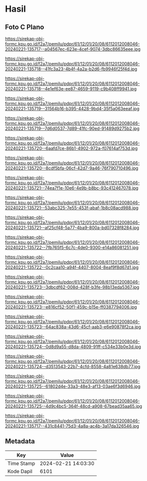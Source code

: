 # Hasil

## Foto C Plano

https://sirekap-obj-formc.kpu.go.id/f2a7/pemilu/pdpr/61/12/01/20/08/6112012008046-20240221-135717--a04567ec-623e-4cef-9074-3dbc86635eee.jpg

https://sirekap-obj-formc.kpu.go.id/f2a7/pemilu/pdpr/61/12/01/20/08/6112012008046-20240221-135718--41fc3a23-4b4f-4a2a-b2d6-fb9946f25f4d.jpg

https://sirekap-obj-formc.kpu.go.id/f2a7/pemilu/pdpr/61/12/01/20/08/6112012008046-20240221-135718--4e1ef63e-ee87-4659-9119-c9b408ff9941.jpg

https://sirekap-obj-formc.kpu.go.id/f2a7/pemilu/pdpr/61/12/01/20/08/6112012008046-20240221-135719--31564b16-b395-4428-9bd4-35f5a063eeaf.jpg

https://sirekap-obj-formc.kpu.go.id/f2a7/pemilu/pdpr/61/12/01/20/08/6112012008046-20240221-135719--7d6d0537-7d89-41fc-90ed-91489d9275b2.jpg

https://sirekap-obj-formc.kpu.go.id/f2a7/pemilu/pdpr/61/12/01/20/08/6112012008046-20240221-135720--6aafd7ce-86b1-4902-972a-f07614af753d.jpg

https://sirekap-obj-formc.kpu.go.id/f2a7/pemilu/pdpr/61/12/01/20/08/6112012008046-20240221-135720--8cdf5bfa-06cf-42d7-9a46-76f790710496.jpg

https://sirekap-obj-formc.kpu.go.id/f2a7/pemilu/pdpr/61/12/01/20/08/6112012008046-20240221-135721--74ea7f1e-10e6-4e9b-b8bc-93c412467078.jpg

https://sirekap-obj-formc.kpu.go.id/f2a7/pemilu/pdpr/61/12/01/20/08/6112012008046-20240221-135721--53abc325-7e55-453f-abaf-1b8c08acd988.jpg

https://sirekap-obj-formc.kpu.go.id/f2a7/pemilu/pdpr/61/12/01/20/08/6112012008046-20240221-135721--af25cf48-5a77-4ba9-800a-bd07328f8284.jpg

https://sirekap-obj-formc.kpu.go.id/f2a7/pemilu/pdpr/61/12/01/20/08/6112012008046-20240221-135722--7fb765f5-6c7c-4de0-9300-e14a86081251.jpg

https://sirekap-obj-formc.kpu.go.id/f2a7/pemilu/pdpr/61/12/01/20/08/6112012008046-20240221-135722--0c2caa10-a94f-4407-8004-8eaf9f8d67d1.jpg

https://sirekap-obj-formc.kpu.go.id/f2a7/pemilu/pdpr/61/12/01/20/08/6112012008046-20240221-135723--3dbcdf62-008d-428f-b3fe-98b13eda5367.jpg

https://sirekap-obj-formc.kpu.go.id/f2a7/pemilu/pdpr/61/12/01/20/08/6112012008046-20240221-135723--e816cf52-50f1-459c-b15e-ff0387794006.jpg

https://sirekap-obj-formc.kpu.go.id/f2a7/pemilu/pdpr/61/12/01/20/08/6112012008046-20240221-135723--64ac838a-43d6-45cf-aab3-e6e90878f2ca.jpg

https://sirekap-obj-formc.kpu.go.id/f2a7/pemilu/pdpr/61/12/01/20/08/6112012008046-20240221-135724--0d8d9a55-d8da-4809-91ff-c534e33b0e3d.jpg

https://sirekap-obj-formc.kpu.go.id/f2a7/pemilu/pdpr/61/12/01/20/08/6112012008046-20240221-135724--d3513543-22b7-4cfd-8558-4a81e638db77.jpg

https://sirekap-obj-formc.kpu.go.id/f2a7/pemilu/pdpr/61/12/01/20/08/6112012008046-20240221-135725--61802d4e-33a3-48e3-af13-03ae6f3d6946.jpg

https://sirekap-obj-formc.kpu.go.id/f2a7/pemilu/pdpr/61/12/01/20/08/6112012008046-20240221-135725--4d9c4bc5-364f-48cd-a908-67bead35aa65.jpg

https://sirekap-obj-formc.kpu.go.id/f2a7/pemilu/pdpr/61/12/01/20/08/6112012008046-20240221-135717--431c8441-75d3-4a8a-ac4b-3a17da326546.jpg


## Metadata

| Key        | Value               |
| ---------- | ------------------- |
| Time Stamp | 2024-02-21 14:03:30 |
| Kode Dapil | 6101                |



